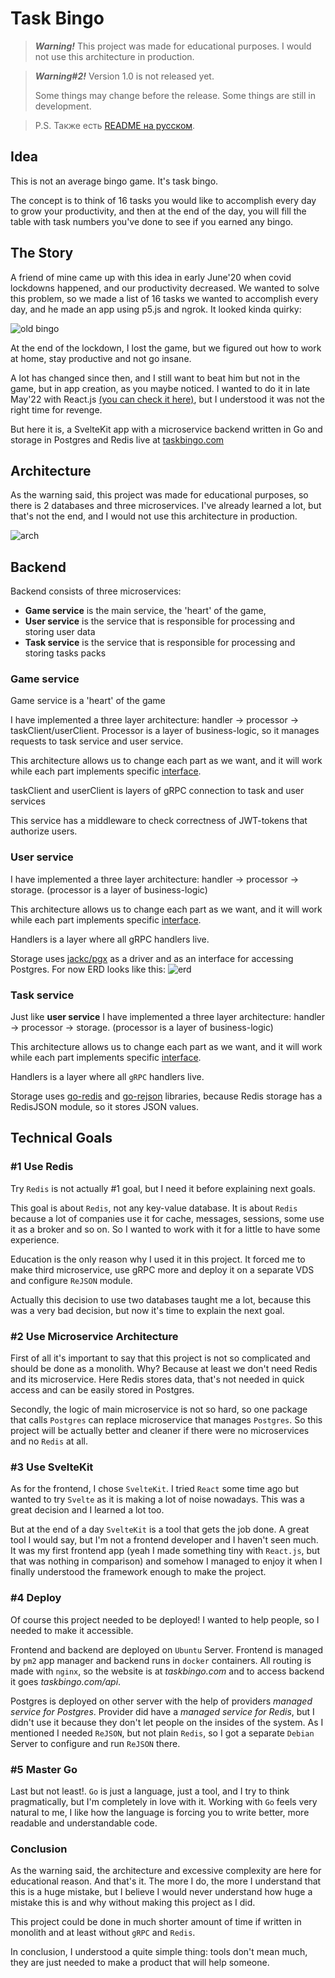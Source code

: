 # Task Bingo

> ***Warning!*** This project was made for educational purposes. I would not use this architecture in production.

> ***Warning#2!*** Version 1.0 is not released yet.
>
> Some things may change before the release. Some things are still in development.

> P.S. Также есть [README на русском](RUSSIAN.md).

## Idea

This is not an average bingo game. It's task bingo.

The concept is to think of 16 tasks you would like to accomplish every day to grow your productivity, and then
at the end of the day, you will fill the table with task numbers you've done to see if you earned any bingo.

## The Story

A friend of mine came up with this idea in early June'20 when covid lockdowns happened, and our productivity decreased. 
We wanted to solve this problem, so we made a list of 16 tasks we wanted to accomplish every day, and he made an app 
using p5.js and ngrok. It looked kinda quirky: 

![old bingo](./desk/oldBingo.png)

At the end of the lockdown, I lost the game, but we figured out how to work at home, stay productive and not go insane.

A lot has changed since then, and I still want to beat him but not in the game, but in app creation, as you maybe noticed. 
I wanted to do it in late May'22 with React.js [(you can check it here)](https://github.com/dupreehkuda/ReactiveBingo), 
but I understood it was not the right time for revenge.

But here it is, a SvelteKit app with a microservice backend written in Go and storage in Postgres and Redis 
live at [taskbingo.com](https://taskbingo.com)

## Architecture

As the warning said, this project was made for educational purposes, so there is 2 databases and three microservices.
I've already learned a lot, but that's not the end, and I would not use this architecture in production.

![arch](./desk/TaskBingoArchitecture.jpg)

## Backend

Backend consists of three microservices: 
 - **Game service** is the main service, the 'heart' of the game, 
 - **User service** is the service that is responsible for processing and storing user data
 - **Task service** is the service that is responsible for processing and storing tasks packs

### Game service

Game service is a 'heart' of the game

I have implemented a three layer architecture: handler -> processor -> taskClient/userClient.
Processor is a layer of business-logic, so it manages requests to task service and user service.

This architecture allows us to change each part as we want, and it will work while each part implements specific
[interface](./game-service/internal/interfaces/interfaces.go).

taskClient and userClient is layers of gRPC connection to task and user services

This service has a middleware to check correctness of JWT-tokens that authorize users.

### User service

I have implemented a three layer architecture: handler -> processor -> storage. 
(processor is a layer of business-logic)

This architecture allows us to change each part as we want, and it will work while each part implements specific 
[interface](./user-data-service/internal/interfaces/interfaces.go).

Handlers is a layer where all gRPC handlers live.

Storage uses [jackc/pgx](https://github.com/jackc/pgx) as a driver and as an interface for accessing Postgres.
For now ERD looks like this:
![erd](./desk/user_erd.png)

### Task service

Just like **user service** I have implemented a three layer architecture: handler -> processor -> storage. 
(processor is a layer of business-logic)

This architecture allows us to change each part as we want, and it will work while each part implements specific 
[interface](./task-data-service/internal/interfaces/interfaces.go).

Handlers is a layer where all `gRPC` handlers live.

Storage uses [go-redis](https://github.com/go-redis/redis) and [go-rejson](https://github.com/nitishm/go-rejson) libraries, 
because Redis storage has a RedisJSON module, so it stores JSON values.

## Technical Goals

### #1 Use Redis

Try `Redis` is not actually #1 goal, but I need it before explaining next goals.

This goal is about `Redis`, not any key-value database. It is about `Redis` because a lot of companies use it for
cache, messages, sessions, some use it as a broker and so on. So I wanted to work with it for a little to have some experience.

Education is the only reason why I used it in this project.
It forced me to make third microservice, use gRPC more and deploy it on a separate VDS and configure `ReJSON` module.

Actually this decision to use two databases taught me a lot, because this was a very bad decision,
but now it's time to explain the next goal.

### #2 Use Microservice Architecture

First of all it's important to say that this project is not so complicated and should be done as a monolith. Why?
Because at least we don't need Redis and its microservice. Here Redis stores data, that's not needed in quick access
and can be easily stored in Postgres.

Secondly, the logic of main microservice is not so hard, so one package that calls `Postgres` can replace microservice that manages `Postgres`.
So this project will be actually better and cleaner if there were no microservices and no `Redis` at all.

### #3 Use SvelteKit

As for the frontend, I chose `SvelteKit`. I tried `React` some time ago but wanted to try `Svelte` as it is making a lot of noise nowadays.
This was a great decision and I learned a lot too.

But at the end of a day `SvelteKit` is a tool that gets the job done. A great tool I would say, but I'm not a frontend developer and I
haven't seen much. It was my first frontend app (yeah I made something tiny with `React.js`, but that was nothing in comparison) and
somehow I managed to enjoy it when I finally understood the framework enough to make the project.

### #4 Deploy

Of course this project needed to be deployed! I wanted to help people, so I needed to make it accessible.

Frontend and backend are deployed on `Ubuntu` Server. Frontend is managed by `pm2` app manager and backend runs in `docker` containers.
All routing is made with `nginx`, so the website is at *taskbingo.com* and to access backend it goes *taskbingo.com/api*.

Postgres is deployed on other server with the help of providers *managed service for Postgres*.
Provider did have a *managed service for Redis*, but I didn't use it because they don't let people on the insides of the system.
As I mentioned I needed `ReJSON`, but not plain `Redis`, so I got a separate `Debian` Server to configure and run `ReJSON` there.

### #5 Master Go

Last but not least!. `Go` is just a language, just a tool, and I try to think pragmatically, but I'm completely in love with it.
Working with `Go` feels very natural to me, I like how the language is forcing you to write better, more readable and understandable code.

### Conclusion

As the warning said, the architecture and excessive complexity are here for educational reason. And that's it.
The more I do, the more I understand that this is a huge mistake, but I believe I would never understand
how huge a mistake this is and why without making this project as I did.

This project could be done in much shorter amount of time if written in monolith and at least without `gRPC` and `Redis`.

In conclusion, I understood a quite simple thing: tools don't mean much, they are just needed to make a product that will help someone.